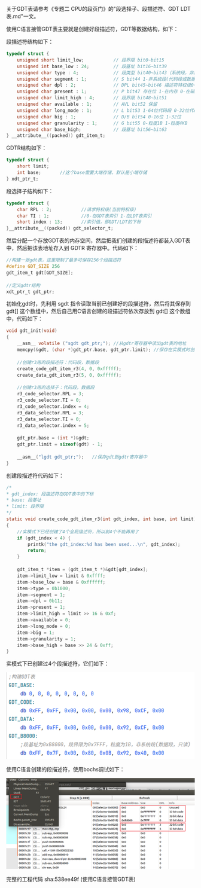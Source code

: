 关于GDT表请参考《专题二 CPU的段页门》的"段选择子、段描述符、GDT LDT表.md"一文。

使用C语言接管GDT表主要就是创建好段描述符，GDT等数据结构，如下：

段描述符结构如下：

```c
typedef struct {
    unsigned short limit_low;           // 段界限 bit0~bit15
    unsigned int base_low : 24;         // 段基址 bit16~bit39
    unsigned char type : 4;             // 段类型 bit40~bit43（系统段，非系统段）
    unsigned char segment : 1;          // S bit44 1-非系统段(代码段或数据段) 0-系统段
    unsigned char dpl : 2;              // DPL bit45~bit46 描述符特权级0~3
    unsigned char present : 1;          // P bit47 存在位 1-在内存 0-在磁盘
    unsigned char limit_high : 4;       // 段界限 bit48~bit51
    unsigned char available : 1;        // AVL bit52 保留
    unsigned char long_mode : 1;        // L bit53 1-64位代码段 0-32位代码段
    unsigned char big : 1;              // D/B bit54 0-16位 1-32位
    unsigned char granularity : 1;      // G bit55 0-粒度1B 1-粒度4KB
    unsigned char base_high;            // 段基址 bit56~bit63
} __attribute__((packed)) gdt_item_t;
```

GDTR结构如下：

```c
typedef struct {
    short limit;
    int base;       //这个base需要大端存储，默认是小端存储
} xdt_ptr_t;
```

段选择子结构如下：

```c
typedef struct {
    char RPL : 2;           //请求特权级(当前特权级)
    char TI : 1;            //0-在GDT表索引 1-在LDT表索引
    short index : 13;       //索引值，即GDT/LDT的下标
}__attribute__((packed)) gdt_selector_t;
```

然后分配一个存放GDT表的内存空间，然后把我们创建的段描述符都装入GDT表中，然后把该表地址存入到 GDTR 寄存器中。代码如下：

```c
//构建一张gdt表，这里限制了最多可保存256个段描述符
#define GDT_SIZE 256
gdt_item_t gdt[GDT_SIZE];

//定义gdtr结构
xdt_ptr_t gdt_ptr;
```

初始化gdt时，先利用 sgdt 指令读取当前已创建好的段描述符，然后将其保存到 gdt[] 这个数组中，然后自己用C语言创建的段描述符依次存放到 gdt[] 这个数组中，代码如下：

```c
void gdt_init(void)
{
    __asm__ volatile ("sgdt gdt_ptr;"); //从gdtr寄存器中读出gdt表的地址
    memcpy(&gdt, (char *)gdt_ptr.base, gdt_ptr.limit); //保存在实模式时创建好的段描述符到gdt中

    //创建r3用的段描述符：代码段，数据段
    create_code_gdt_item_r3(4, 0, 0xfffff);
    create_data_gdt_item_r3(5, 0, 0xfffff);

    //创建r3用的选择子：代码段，数据段
    r3_code_selector.RPL = 3;
    r3_code_selector.TI = 0;
    r3_code_selector.index = 4;
    r3_data_selector.RPL = 3;
    r3_data_selector.TI = 0;
    r3_data_selector.index = 5;

    gdt_ptr.base = (int *)&gdt;
    gdt_ptr.limit = sizeof(gdt) - 1;

    __asm__("lgdt gdt_ptr;");   //保存gdt到gdtr寄存器中
}
```

创建段描述符代码如下：

```c
/*
* gdt_index: 段描述符在GDT表中的下标
* base: 段基址
* limit: 段界限
*/
static void create_code_gdt_item_r3(int gdt_index, int base, int limit)
{
    //实模式下已经创建了4个全局描述符，所以前4个不能再用了
    if (gdt_index < 4) {
        printk("the gdt_index:%d has been used...\n", gdt_index);
        return;
    }

    gdt_item_t *item = (gdt_item_t *)&gdt[gdt_index];
    item->limit_low = limit & 0xffff;
    item->base_low = base & 0xffffff;
    item->type = 0b1000;
    item->segment = 1;
    item->dpl = 0b11;
    item->present = 1;
    item->limit_high = limit >> 16 & 0xf;
    item->available = 0;
    item->long_mode = 0;
    item->big = 1;
    item->granularity = 1;
    item->base_high = base >> 24 & 0xff;
}
```

实模式下已创建过4个段描述符，它们如下：

![](images/Snipaste_2023-05-19_13-00-46.png)

使用C语言创建的段描述符，使用bochs调试如下：

![](images/Snipaste_2023-05-19_13-04-19.png)

完整的工程代码 sha:538ee49f (使用C语言接管GDT表)